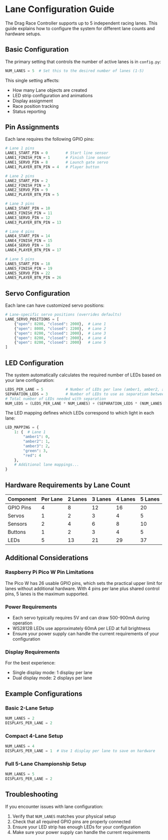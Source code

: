 # Lane Configuration Guide

The Drag Race Controller supports up to 5 independent racing lanes. This guide explains how to configure the system for different lane counts and hardware setups.

## Basic Configuration

The primary setting that controls the number of active lanes is in `config.py`:

```python
NUM_LANES = 5  # Set this to the desired number of lanes (1-5)
```

This single setting affects:
- How many Lane objects are created
- LED strip configuration and animations
- Display assignment
- Race position tracking
- Status reporting

## Pin Assignments

Each lane requires the following GPIO pins:

```python
# Lane 1 pins
LANE1_START_PIN = 0        # Start line sensor
LANE1_FINISH_PIN = 1       # Finish line sensor
LANE1_SERVO_PIN = 8        # Launch gate servo
LANE1_PLAYER_BTN_PIN = 4   # Player button

# Lane 2 pins
LANE2_START_PIN = 2
LANE2_FINISH_PIN = 3
LANE2_SERVO_PIN = 9
LANE2_PLAYER_BTN_PIN = 5

# Lane 3 pins
LANE3_START_PIN = 10
LANE3_FINISH_PIN = 11
LANE3_SERVO_PIN = 12
LANE3_PLAYER_BTN_PIN = 13

# Lane 4 pins
LANE4_START_PIN = 14
LANE4_FINISH_PIN = 15
LANE4_SERVO_PIN = 16
LANE4_PLAYER_BTN_PIN = 17

# Lane 5 pins
LANE5_START_PIN = 18
LANE5_FINISH_PIN = 19
LANE5_SERVO_PIN = 22
LANE5_PLAYER_BTN_PIN = 26
```

## Servo Configuration

Each lane can have customized servo positions:

```python
# Lane-specific servo positions (overrides defaults)
LANE_SERVO_POSITIONS = [
    {"open": 8200, "closed": 2000},  # Lane 1
    {"open": 8000, "closed": 2200},  # Lane 2
    {"open": 8200, "closed": 2000},  # Lane 3
    {"open": 8200, "closed": 2000},  # Lane 4
    {"open": 8200, "closed": 2000}   # Lane 5
]
```

## LED Configuration

The system automatically calculates the required number of LEDs based on your lane configuration:

```python
LEDS_PER_LANE = 5          # Number of LEDs per lane (amber1, amber2, amber3, green, red)
SEPARATION_LEDS = 3        # Number of LEDs to use as separation between lanes
# Total number of LEDs needed with separation
NUM_LEDS = (LEDS_PER_LANE * NUM_LANES) + (SEPARATION_LEDS * (NUM_LANES - 1))
```

The LED mapping defines which LEDs correspond to which light in each lane:

```python
LED_MAPPING = {
    1: {  # Lane 1
        "amber1": 0,
        "amber2": 1,
        "amber3": 2,
        "green": 3,
        "red": 4
    },
    # Additional lane mappings...
}
```

## Hardware Requirements by Lane Count

| Component | Per Lane | 2 Lanes | 3 Lanes | 4 Lanes | 5 Lanes |
|-----------|----------|---------|---------|---------|---------|
| GPIO Pins | 4        | 8       | 12      | 16      | 20      |
| Servos    | 1        | 2       | 3       | 4       | 5       |
| Sensors   | 2        | 4       | 6       | 8       | 10      |
| Buttons   | 1        | 2       | 3       | 4       | 5       |
| LEDs      | 5        | 13      | 21      | 29      | 37      |

## Additional Considerations

### Raspberry Pi Pico W Pin Limitations
The Pico W has 26 usable GPIO pins, which sets the practical upper limit for lanes without additional hardware. With 4 pins per lane plus shared control pins, 5 lanes is the maximum supported.

### Power Requirements
- Each servo typically requires 5V and can draw 500-900mA during operation
- WS2812B LEDs use approximately 60mA per LED at full brightness
- Ensure your power supply can handle the current requirements of your configuration

### Display Requirements
For the best experience:
- Single display mode: 1 display per lane
- Dual display mode: 2 displays per lane

## Example Configurations

### Basic 2-Lane Setup
```python
NUM_LANES = 2
DISPLAYS_PER_LANE = 2
```

### Compact 4-Lane Setup
```python
NUM_LANES = 4
DISPLAYS_PER_LANE = 1  # Use 1 display per lane to save on hardware
```

### Full 5-Lane Championship Setup
```python
NUM_LANES = 5
DISPLAYS_PER_LANE = 2
```

## Troubleshooting

If you encounter issues with lane configuration:

1. Verify that `NUM_LANES` matches your physical setup
2. Check that all required GPIO pins are properly connected
3. Ensure your LED strip has enough LEDs for your configuration
4. Make sure your power supply can handle the current requirements
